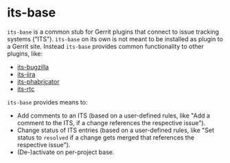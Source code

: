its-base
========

`its-base` is a common stub for Gerrit plugins that connect to issue
tracking systems ("ITS"). `its-base` on its own is not meant to be
installed as plugin to a Gerrit site. Instead `its-base` provides
common functionality to other plugins, like:

* [its-bugzilla][its-bugzilla]
* [its-jira][its-jira]
* [its-phabricator][its-phabricator]
* [its-rtc][its-rtc]

[its-bugzilla]: https://gerrit-review.googlesource.com/#/admin/projects/plugins/its-bugzilla
[its-jira]: https://gerrit-review.googlesource.com/#/admin/projects/plugins/its-jira
[its-phabricator]: https://gerrit-review.googlesource.com/#/admin/projects/plugins/its-phabricator
[its-rtc]: https://gerrit-review.googlesource.com/#/admin/projects/plugins/its-rtc

`its-base` provides means to:

* Add comments to an ITS (based on a user-defined rules, like "Add a
  comment to the ITS, if a change references the respective issue").
* Change status of ITS entries (based on a user-defined rules, like
  "Set status to `resolved` if a change gets merged that references
  the respective issue").
* (De-)activate on per-project base.

<span></span>
